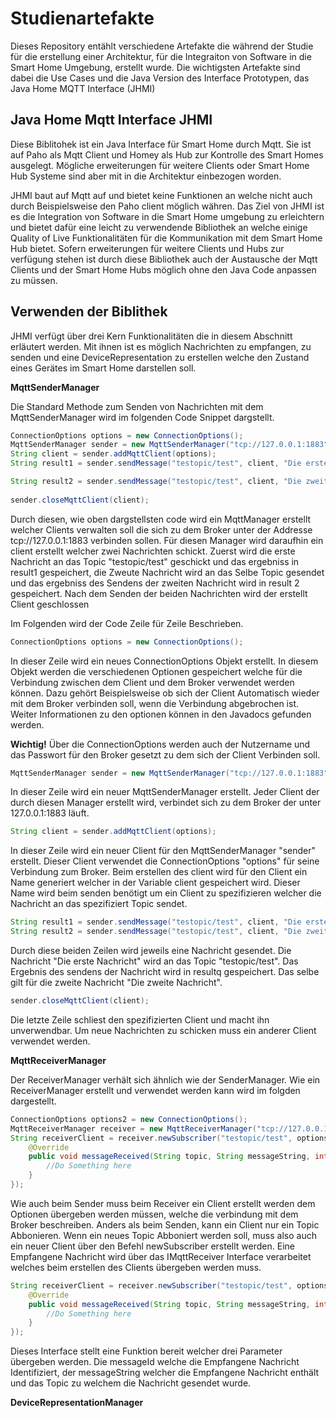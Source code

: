# Studienartefakte

Dieses Repository entählt verschiedene Artefakte die während der Studie für die erstellung einer Architektur, für die Integraiton von Software in die Smart Home Umgebung, erstellt wurde. Die wichtigsten Artefakte sind dabei die Use Cases und die Java Version des Interface Prototypen, das Java Home MQTT Interface (JHMI)

## Java Home Mqtt Interface JHMI

Diese Biblitohek ist ein Java Interface für Smart Home durch Mqtt. Sie ist auf Paho als Mqtt Client und Homey als Hub zur Kontrolle des Smart Homes ausgelegt. Mögliche erweiterungen für weitere Clients oder Smart Home Hub Systeme sind aber mit in die Architektur einbezogen worden.

JHMI baut auf Mqtt auf und bietet keine Funktionen an welche nicht auch durch Beispielsweise den Paho client möglich währen. Das Ziel von JHMI ist es die Integration von Software in die Smart Home umgebung zu erleichtern und bietet dafür eine leicht zu verwendende Bibliothek an welche einige Quality of Live Funktionalitäten für die Kommunikation mit dem Smart Home Hub bietet. Sofern erweiterungen für weitere Clients und Hubs zur verfügung stehen ist durch diese Bibliothek auch der Austausche der Mqtt Clients und der Smart Home Hubs möglich ohne den Java Code anpassen zu müssen.

## Verwenden der Biblithek

JHMI verfügt über drei Kern Funktionalitäten die in diesem Abschnitt erläutert werden. Mit ihnen ist es möglich Nachrichten zu empfangen, zu senden und eine DeviceRepresentation zu erstellen welche den Zustand eines Gerätes im Smart Home darstellen soll.

**MqttSenderManager**

Die Standard Methode zum Senden von Nachrichten mit dem MqttSenderManager wird im folgenden Code Snippet dargstellt.

```Java
ConnectionOptions options = new ConnectionOptions();
MqttSenderManager sender = new MqttSenderManager("tcp://127.0.0.1:1883");
String client = sender.addMqttClient(options);
String result1 = sender.sendMessage("testopic/test", client, "Die erste Nachricht");

String result2 = sender.sendMessage("testopic/test", client, "Die zweite Nachricht");
    
sender.closeMqttClient(client);
```

Durch diesen, wie oben dargstellsten code wird ein MqttManager erstellt welcher Clients verwalten soll die sich zu dem Broker unter der Addresse tcp://127.0.0.1:1883 verbinden sollen. Für diesen Manager wird daraufhin ein client erstellt welcher zwei Nachrichten schickt. Zuerst wird die erste Nachricht an das Topic "testopic/test" geschickt und das ergebniss in result1 gespeichert, die Zweute Nachricht wird an das Selbe Topic gesendet und das ergebniss des Sendens der zweiten Nachricht wird in result 2 gespeichert. Nach dem Senden der beiden Nachrichten wird der erstellt Client geschlossen

Im Folgenden wird der Code Zeile für Zeile Beschrieben.


```Java
ConnectionOptions options = new ConnectionOptions();
 ```
In dieser Zeile wird ein neues ConnectionOptions Objekt erstellt. In diesem Objekt werden die verschiedenen Optionen gespeichert welche für die Verbindung zwischen dem Client und dem Broker verwendet werden können. Dazu gehört Beispielsweise ob sich der Client Automatisch wieder mit dem Broker verbinden soll, wenn die Verbindung abgebrochen ist. Weiter Informationen zu den optionen können in den Javadocs gefunden werden.

**Wichtig!** Über die ConnectionOptions werden auch der Nutzername und das Passwort für den Broker gesetzt zu dem sich der Client Verbinden soll.

```Java
MqttSenderManager sender = new MqttSenderManager("tcp://127.0.0.1:1883");
 ```
In dieser Zeile wird ein neuer MqttSenderManager erstellt. Jeder Client der durch diesen Manager erstellt wird, verbindet sich zu dem Broker der unter 127.0.0.1:1883
läuft.

```Java
String client = sender.addMqttClient(options);
 ```
In dieser Zeile wird ein neuer Client für den MqttSenderManager "sender" erstellt. Dieser Client verwendet die ConnectionOptions "options" für seine Verbindung zum Broker. Beim erstellen des client wird für den Client ein Name generiert welcher in der Variable client gespeichert wird. Dieser Name wird beim senden benötigt um ein Client zu spezifizieren welcher die Nachricht an das spezifiziert Topic sendet.

```Java
String result1 = sender.sendMessage("testopic/test", client, "Die erste Nachricht");
String result2 = sender.sendMessage("testopic/test", client, "Die zweite Nachricht");
 ```
Durch diese beiden Zeilen wird jeweils eine Nachricht gesendet. Die Nachricht "Die erste Nachricht" wird an das Topic "testopic/test". Das Ergebnis des sendens der Nachricht wird in resultq gespeichert. Das selbe gilt für die zweite Nachricht "Die zweite Nachricht".

```Java
sender.closeMqttClient(client);
 ```
Die letzte Zeile schliest den spezifizierten Client und macht ihn unverwendbar. Um neue Nachrichten zu schicken muss ein anderer Client verwendet werden.

**MqttReceiverManager**

Der ReceiverManager verhält sich ähnlich wie der SenderManager. Wie ein ReceiverManager erstellt und verwendet werden kann wird im folgden dargestellt.

```Java
ConnectionOptions options2 = new ConnectionOptions();
MqttReceiverManager receiver = new MqttReceiverManager("tcp://127.0.0.1:1883");
String receiverClient = receiver.newSubscriber("testopic/test", options2, new IMqttReceiver() {
    @Override
    public void messageReceived(String topic, String messageString, int messageId) {
        //Do Something here
    }
});
```

Wie auch beim Sender muss beim Receiver ein Client erstellt werden dem Optionen übergeben werden müssen, welche die verbindung mit dem Broker beschreiben. Anders als beim Senden, kann ein Client nur ein Topic Abbonieren. Wenn ein neues Topic Abboniert werden soll, muss also auch ein neuer Client über den Befehl newSubscriber erstellt werden. Eine Empfangene Nachricht wird über das IMqttReceiver Interface verarbeitet welches beim erstellen des Clients übergeben werden muss.

```Java
String receiverClient = receiver.newSubscriber("testopic/test", options2, new IMqttReceiver() {
    @Override
    public void messageReceived(String topic, String messageString, int messageId) {
        //Do Something here
    }
});
```

Dieses Interface stellt eine Funktion bereit welcher drei Parameter übergeben werden. Die messageId welche die Empfangene Nachricht Identifiziert, der messageString welcher die Empfangene Nachricht enthält und das Topic zu welchem die Nachricht gesendet wurde.

**DeviceRepresentationManager**














